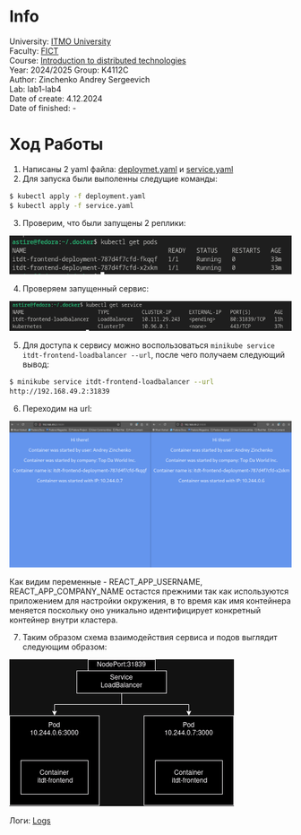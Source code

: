 # Info

University: [ITMO University](https://itmo.ru/ru/)  
Faculty: [FICT](https://fict.itmo.ru)  
Course: [Introduction to distributed technologies](https://github.com/itmo-ict-faculty/introduction-to-distributed-technologies)  
Year: 2024/2025 
Group: K4112C  
Author: Zinchenko Andrey Sergeevich  
Lab: lab1-lab4  
Date of create: 4.12.2024  
Date of finished: -  

# Ход Работы

1) Написаны 2 yaml файла: [deploymet.yaml](deployment.yaml) и [service.yaml](service.yaml)
2) Для запуска были выполенны следущие команды:

```bash
$ kubectl apply -f deployment.yaml
$ kubectl apply -f service.yaml
```

3) Проверим, что были запущены 2 реплики:

![Pods](image.png)

4) Проверяем запущенный сервис:

![Services](image-2.png)

5) Для доступа к сервису можно воспользоваться ```minikube service itdt-frontend-loadbalancer --url```, после чего получаем следующий вывод:

```bash
$ minikube service itdt-frontend-loadbalancer --url
http://192.168.49.2:31839
```

6) Переходим на url:

![URL](image-3.png)

Как видим переменные - REACT_APP_USERNAME, REACT_APP_COMPANY_NAME остастся прежними так как используются приложением для настройки окружения, в то время как имя контейнера меняется поскольку оно уникально идентифицирует конкретный контейнер внутри кластера.

7) Таким образом схема взаимодействия сервиса и подов выглядит следующим образом:

![Scheme](scheme.png)

Логи: [Logs](/lab2/logs/)